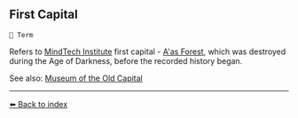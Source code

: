 ## First Capital

`📑 Term`

Refers to [MindTech Institute](/mindtech_institute.md) first capital - [A'as Forest](/aas_forest.md), which was destroyed during the Age of Darkness, before the recorded history began.

See also: [Museum of the Old Capital](/museum_of_old_capital.md)


----------
[⬅️ Back to index](/index.md#5570_s)